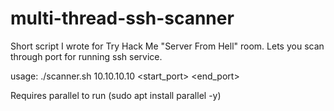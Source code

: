 # multi-thread-ssh-scanner

Short script I wrote for Try Hack Me "Server From Hell" room. Lets you scan through port for running ssh service.

usage: ./scanner.sh 10.10.10.10 <start_port> <end_port>

Requires parallel to run (sudo apt install parallel -y)
